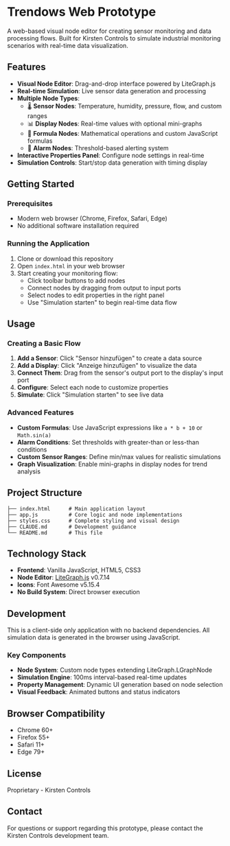 # Trendows Web Prototype

A web-based visual node editor for creating sensor monitoring and data processing flows. Built for Kirsten Controls to simulate industrial monitoring scenarios with real-time data visualization.

## Features

- **Visual Node Editor**: Drag-and-drop interface powered by LiteGraph.js
- **Real-time Simulation**: Live sensor data generation and processing
- **Multiple Node Types**:
  - 🌡️ **Sensor Nodes**: Temperature, humidity, pressure, flow, and custom ranges
  - 📊 **Display Nodes**: Real-time values with optional mini-graphs
  - 🧮 **Formula Nodes**: Mathematical operations and custom JavaScript formulas
  - 🚨 **Alarm Nodes**: Threshold-based alerting system
- **Interactive Properties Panel**: Configure node settings in real-time
- **Simulation Controls**: Start/stop data generation with timing display

## Getting Started

### Prerequisites

- Modern web browser (Chrome, Firefox, Safari, Edge)
- No additional software installation required

### Running the Application

1. Clone or download this repository
2. Open `index.html` in your web browser
3. Start creating your monitoring flow:
   - Click toolbar buttons to add nodes
   - Connect nodes by dragging from output to input ports
   - Select nodes to edit properties in the right panel
   - Use "Simulation starten" to begin real-time data flow

## Usage

### Creating a Basic Flow

1. **Add a Sensor**: Click "Sensor hinzufügen" to create a data source
2. **Add a Display**: Click "Anzeige hinzufügen" to visualize the data
3. **Connect Them**: Drag from the sensor's output port to the display's input port
4. **Configure**: Select each node to customize properties
5. **Simulate**: Click "Simulation starten" to see live data

### Advanced Features

- **Custom Formulas**: Use JavaScript expressions like `a * b + 10` or `Math.sin(a)`
- **Alarm Conditions**: Set thresholds with greater-than or less-than conditions
- **Custom Sensor Ranges**: Define min/max values for realistic simulations
- **Graph Visualization**: Enable mini-graphs in display nodes for trend analysis

## Project Structure

```
├── index.html      # Main application layout
├── app.js          # Core logic and node implementations
├── styles.css      # Complete styling and visual design
├── CLAUDE.md       # Development guidance
└── README.md       # This file
```

## Technology Stack

- **Frontend**: Vanilla JavaScript, HTML5, CSS3
- **Node Editor**: [LiteGraph.js](https://github.com/jagenjo/litegraph.js) v0.7.14
- **Icons**: Font Awesome v5.15.4
- **No Build System**: Direct browser execution

## Development

This is a client-side only application with no backend dependencies. All simulation data is generated in the browser using JavaScript.

### Key Components

- **Node System**: Custom node types extending LiteGraph.LGraphNode
- **Simulation Engine**: 100ms interval-based real-time updates
- **Property Management**: Dynamic UI generation based on node selection
- **Visual Feedback**: Animated buttons and status indicators

## Browser Compatibility

- Chrome 60+
- Firefox 55+
- Safari 11+
- Edge 79+

## License

Proprietary - Kirsten Controls

## Contact

For questions or support regarding this prototype, please contact the Kirsten Controls development team.